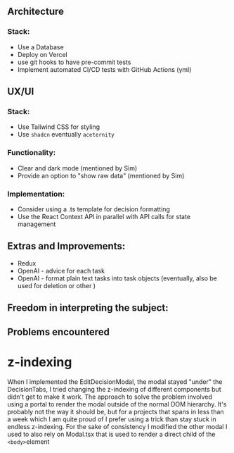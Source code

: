 ## Architecture

### Stack:

- Use a Database
- Deploy on Vercel
- use git hooks to have pre-commit tests
- Implement automated CI/CD tests with GitHub Actions (yml)

## UX/UI

### Stack:

- Use Tailwind CSS for styling
- Use `shadcn` eventually `aceternity`

### Functionality:

- Clear and dark mode (mentioned by Sim)
- Provide an option to "show raw data" (mentioned by Sim)

### Implementation:

- Consider using a .ts template for decision formatting
- Use the React Context API in parallel with API calls for state management

## Extras and Improvements:

- Redux
- OpenAI - advice for each task
- OpenAI - format plain text tasks into task objects (eventually, also be used for deletion or other )

## Freedom in interpreting the subject:

## Problems encountered

# z-indexing
When I implemented the EditDecisionModal, the modal stayed "under" the DecisionTabs, I tried changing the z-indexing of different components but didn't get to make it work.
The approach to solve the problem involved using a portal to render the modal outside of the normal DOM hierarchy. It's probably not the way it should be, but for a projects that spans in less than a week which I am quite proud of I prefer using a trick than stay stuck in endless z-indexing.
For the sake of consistency I modified the other modal I used to also rely on Modal.tsx that is used to render a direct child of the `<body>`element
